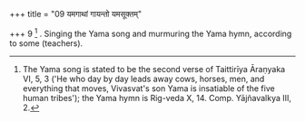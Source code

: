 +++
title = "09 यमगाथां गायन्तो यमसूक्तम्"

+++
9 [^3] . Singing the Yama song and murmuring the Yama hymn, according to some (teachers).


[^3]:  The Yama song is stated to be the second verse of Taittirīya Āraṇyaka VI, 5, 3 ('He who day by day leads away cows, horses, men, and everything that moves, Vivasvat's son Yama is insatiable of the five human tribes'); the Yama hymn is Rig-veda X, 14. Comp. Yājñavalkya III, 2.

